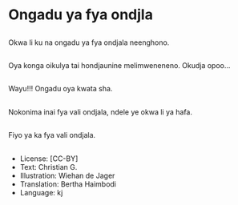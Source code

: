 # Ongadu ya fya ondjla

##
Okwa li ku na ongadu ya fya ondjala neenghono.

##
Oya konga oikulya tai hondjaunine melimweneneno. Okudja opoo...

##
Wayu!!! Ongadu oya kwata sha.

##
Nokonima inai fya vali ondjala, ndele ye okwa li ya hafa.

##
Fiyo ya ka fya vali ondjala.

##
* License: [CC-BY]
* Text: Christian G.
* Illustration: Wiehan de Jager
* Translation: Bertha Haimbodi
* Language: kj
